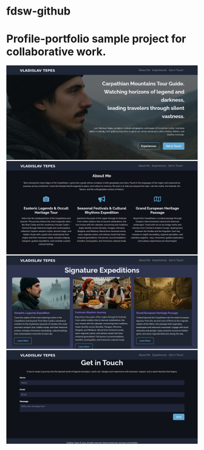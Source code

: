 # fdsw-github

<h1>Profile-portfolio sample project for collaborative work.</h1>

<img src="assets/img/rdm_sample1.jpg" alt="header sample">
<img src="assets/img/rdm_sample2.jpg" alt="body sample">
<img src="assets/img/rdm_sample3.jpg" alt="cards sample">
<img src="assets/img/rdm_sample4.jpg" alt="contact sample">




